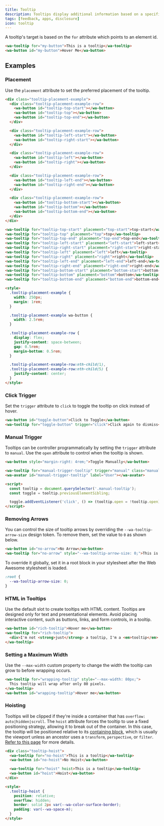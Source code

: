```yaml
---
title: Tooltip
description: Tooltips display additional information based on a specific action.
tags: [feedback, apps, disclosure]
icon: tooltip
---
```



A tooltip's target is based on the `for` attribute which points to an element id.

```html {.example}
<wa-tooltip for="my-button">This is a tooltip</wa-tooltip>
<wa-button id="my-button">Hover Me</wa-button>
```

## Examples

### Placement

Use the `placement` attribute to set the preferred placement of the tooltip.

```html {.example}
<div class="tooltip-placement-example">
  <div class="tooltip-placement-example-row">
    <wa-button id="tooltip-top-start"></wa-button>
    <wa-button id="tooltip-top"></wa-button>
    <wa-button id="tooltip-top-end"></wa-button>
  </div>

  <div class="tooltip-placement-example-row">
    <wa-button id="tooltip-left-start"></wa-button>
    <wa-button id="tooltip-right-start"></wa-button>
  </div>

  <div class="tooltip-placement-example-row">
    <wa-button id="tooltip-left"></wa-button>
    <wa-button id="tooltip-right"></wa-button>
  </div>

  <div class="tooltip-placement-example-row">
    <wa-button id="tooltip-left-end"></wa-button>
    <wa-button id="tooltip-right-end"></wa-button>
  </div>

  <div class="tooltip-placement-example-row">
    <wa-button id="tooltip-bottom-start"></wa-button>
    <wa-button id="tooltip-bottom"></wa-button>
    <wa-button id="tooltip-bottom-end"></wa-button>
  </div>
</div>

<wa-tooltip for="tooltip-top-start" placement="top-start">top-start</wa-tooltip>
<wa-tooltip for="tooltip-top" placement="top">top</wa-tooltip>
<wa-tooltip for="tooltip-top-end" placement="top-end">top-end</wa-tooltip>
<wa-tooltip for="tooltip-left-start" placement="left-start">left-start</wa-tooltip>
<wa-tooltip for="tooltip-right-start" placement="right-start">right-start</wa-tooltip>
<wa-tooltip for="tooltip-left" placement="left">left</wa-tooltip>
<wa-tooltip for="tooltip-right" placement="right">right</wa-tooltip>
<wa-tooltip for="tooltip-left-end" placement="left-end">left-end</wa-tooltip>
<wa-tooltip for="tooltip-right-end" placement="right-end">right-end</wa-tooltip>
<wa-tooltip for="tooltip-bottom-start" placement="bottom-start">bottom-start</wa-tooltip>
<wa-tooltip for="tooltip-bottom" placement="bottom">bottom</wa-tooltip>
<wa-tooltip for="tooltip-bottom-end" placement="bottom-end">bottom-end</wa-tooltip>

<style>
  .tooltip-placement-example {
    width: 250px;
    margin: 1rem;
  }

  .tooltip-placement-example wa-button {
    width: 2.5rem;
  }

  .tooltip-placement-example-row {
    display: flex;
    justify-content: space-between;
    gap: 0.5rem;
    margin-bottom: 0.5rem;
  }

  .tooltip-placement-example-row:nth-child(1),
  .tooltip-placement-example-row:nth-child(5) {
    justify-content: center;
  }
</style>
```

### Click Trigger

Set the `trigger` attribute to `click` to toggle the tooltip on click instead of hover.

```html {.example}
<wa-button id="toggle-button">Click to Toggle</wa-button>
<wa-tooltip for="toggle-button" trigger="click">Click again to dismiss</wa-tooltip>
```

### Manual Trigger

Tooltips can be controller programmatically by setting the `trigger` attribute to `manual`. Use the `open` attribute to control when the tooltip is shown.

```html {.example}
<wa-button style="margin-right: 4rem;">Toggle Manually</wa-button>

<wa-tooltip for="manual-trigger-tooltip" trigger="manual" class="manual-tooltip">This is an avatar!</wa-tooltip>
<wa-avatar id="manual-trigger-tooltip" label="User"></wa-avatar>

<script>
  const tooltip = document.querySelector('.manual-tooltip');
  const toggle = tooltip.previousElementSibling;

  toggle.addEventListener('click', () => (tooltip.open = !tooltip.open));
</script>
```

### Removing Arrows

You can control the size of tooltip arrows by overriding the `--wa-tooltip-arrow-size` design token. To remove them, set the value to `0` as shown below.

```html {.example}
<wa-button id="no-arrow">No Arrow</wa-button>
<wa-tooltip for="no-arrow" style="--wa-tooltip-arrow-size: 0;">This is a tooltip with no arrow</wa-tooltip>
```

To override it globally, set it in a root block in your stylesheet after the Web Awesome stylesheet is loaded.

```css
:root {
  --wa-tooltip-arrow-size: 0;
}
```

### HTML in Tooltips

Use the default slot to create tooltips with HTML content. Tooltips are designed only for text and presentational elements. Avoid placing interactive content, such as buttons, links, and form controls, in a tooltip.

```html {.example}
<wa-button id="rich-tooltip">Hover me</wa-button>
<wa-tooltip for="rich-tooltip">
  <div>I'm not <strong>just</strong> a tooltip, I'm a <em>tooltip</em> with HTML!</div>
</wa-tooltip>
```

### Setting a Maximum Width

Use the `--max-width` custom property to change the width the tooltip can grow to before wrapping occurs.

```html {.example}
<wa-tooltip for="wrapping-tooltip" style="--max-width: 80px;">
  This tooltip will wrap after only 80 pixels.
</wa-tooltip>
<wa-button id="wrapping-tooltip">Hover me</wa-button>
```

### Hoisting

Tooltips will be clipped if they're inside a container that has `overflow: auto|hidden|scroll`. The `hoist` attribute forces the tooltip to use a fixed positioning strategy, allowing it to break out of the container. In this case, the tooltip will be positioned relative to its [containing block](https://developer.mozilla.org/en-US/docs/Web/CSS/Containing_block#Identifying_the_containing_block), which is usually the viewport unless an ancestor uses a `transform`, `perspective`, or `filter`. [Refer to this page](https://developer.mozilla.org/en-US/docs/Web/CSS/position#fixed) for more details.

```html {.example}
<div class="tooltip-hoist">
  <wa-tooltip for="no-hoist">This is a tooltip</wa-tooltip>
  <wa-button id="no-hoist">No Hoist</wa-button>

  <wa-tooltip for="hoist" hoist>This is a tooltip</wa-tooltip>
  <wa-button id="hoist">Hoist</wa-button>
</div>

<style>
  .tooltip-hoist {
    position: relative;
    overflow: hidden;
    border: solid 2px var(--wa-color-surface-border);
    padding: var(--wa-space-m);
  }
</style>
```
